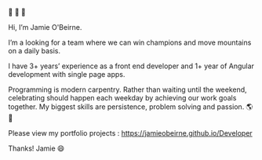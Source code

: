 👋  👋  👋    

Hi, I’m Jamie O'Beirne.

I’m a looking for a team where we can win champions and move mountains on a daily basis. 

I have 3+ years’ experience as a front end developer and 1+ year of Angular development with single page apps.

Programming is modern carpentry. Rather than waiting until the weekend, celebrating should happen each weekday by achieving our work goals together. My biggest skills are persistence, problem solving and passion.
🌎  💫

Please view my portfolio projects : https://jamieobeirne.github.io/Developer

Thanks! 
Jamie 
😄 


